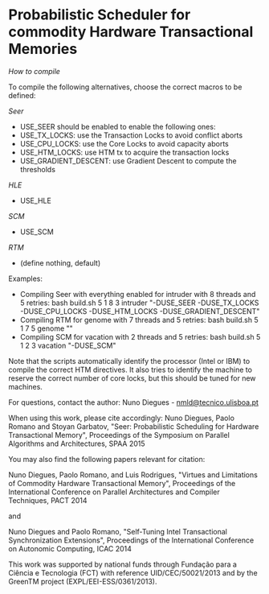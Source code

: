 Probabilistic Scheduler for commodity Hardware Transactional Memories
============

*How to compile*

To compile the following alternatives, choose the correct macros to be defined:

*Seer*
 - USE_SEER should be enabled to enable the following ones:
 - USE_TX_LOCKS: use the Transaction Locks to avoid conflict aborts
 - USE_CPU_LOCKS: use the Core Locks to avoid capacity aborts
 - USE_HTM_LOCKS: use HTM tx to acquire the transaction locks
 - USE_GRADIENT_DESCENT: use Gradient Descent to compute the thresholds

*HLE*
 - USE_HLE 

*SCM*
 - USE_SCM

*RTM*
 - (define nothing, default)


Examples:
 - Compiling Seer with everything enabled for intruder with 8 threads and 5 retries: bash build.sh 5 1 8 3 intruder "-DUSE_SEER -DUSE_TX_LOCKS -DUSE_CPU_LOCKS -DUSE_HTM_LOCKS -DUSE_GRADIENT_DESCENT"
 - Compiling RTM for genome with 7 threads and 5 retries: bash build.sh 5 1 7 5 genome ""
 - Compiling SCM for vacation with 2 threads and 5 retries: bash build.sh 5 1 2 3 vacation "-DUSE_SCM"


Note that the scripts automatically identify the processor (Intel or IBM) to compile the correct HTM directives. It also tries to identify the machine to reserve the correct number of core locks, but this should be tuned for new machines.


For questions, contact the author: Nuno Diegues - nmld@tecnico.ulisboa.pt

When using this work, please cite accordingly: Nuno Diegues, Paolo Romano and Stoyan Garbatov, "Seer: Probabilistic Scheduling for Hardware Transactional Memory", Proceedings of the Symposium on Parallel Algorithms and Architectures, SPAA 2015

You may also find the following papers relevant for citation: 

Nuno Diegues, Paolo Romano, and Luis Rodrigues, "Virtues and Limitations of Commodity Hardware Transactional Memory", Proceedings of the International Conference on Parallel Architectures and Compiler Techniques, PACT 2014

and 

Nuno Diegues and Paolo Romano, "Self-Tuning Intel Transactional Synchronization Extensions", Proceedings of the International Conference on Autonomic Computing, ICAC 2014

This work was supported by national funds through Fundação para a Ciência e Tecnologia (FCT) with reference UID/CEC/50021/2013 and by the GreenTM project (EXPL/EEI-ESS/0361/2013).
